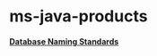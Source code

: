 # ms-java-products

#### <a href="https://dev.to/ovid/database-naming-standards-2061"> Database Naming Standards </a>
